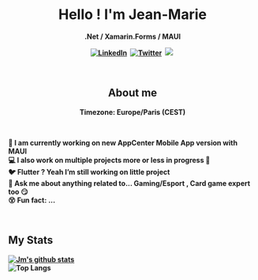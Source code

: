 
<p>
  <h1 align="center"><b>Hello ! I'm Jean-Marie </h1>
  <p align="center"><b>.Net / Xamarin.Forms / MAUI</p>
</p>
<p align="center">
<a href="www.linkedin.com/in/jm-parent"><img src="https://img.shields.io/badge/linkedin-%230077B5.svg?&style=for-the-badge&logo=linkedin&logoColor=white" alt="LinkedIn" /></a>&nbsp;
<a href="https://twitter.com/jmparent_dev"><img src="https://img.shields.io/badge/Twitter-1DA1F2?style=for-the-badge&logo=twitter&logoColor=white" alt="Twitter" /></a>&nbsp;
<a href="https://www.jmparent.com/"><img src="https://img.shields.io/badge/MyBlog-0b76b8?style=for-the-badge&logo=Wordpress&logoColor=white alt="My Blog" /></a>&nbsp;
</p>
<br />

<h2 align="center">About me</h2>
<p align="center">
Timezone: Europe/Paris (CEST)
</p>
<br />

💪 I am currently working on new AppCenter Mobile App version with MAUI<br />
💻 I also work on multiple projects more or less in progress 👼 <br/>
🐦 Flutter ? Yeah I’m still working on little project <br />
💬 Ask me about anything related to... Gaming/Esport , Card game expert too 😏 <br />
😵 Fun fact: ...   <br />

<br />

## My Stats

[![Jm's github stats](https://github-readme-stats.vercel.app/api?username=jm-parent&show_icons=true&theme=radical)](https://github.com/jm-parent)
  <br>
![Top Langs](https://github-readme-stats.vercel.app/api/top-langs/?username=jm-parent&theme=radical&hide=javascript,HTML,Vim%20%snippet)

